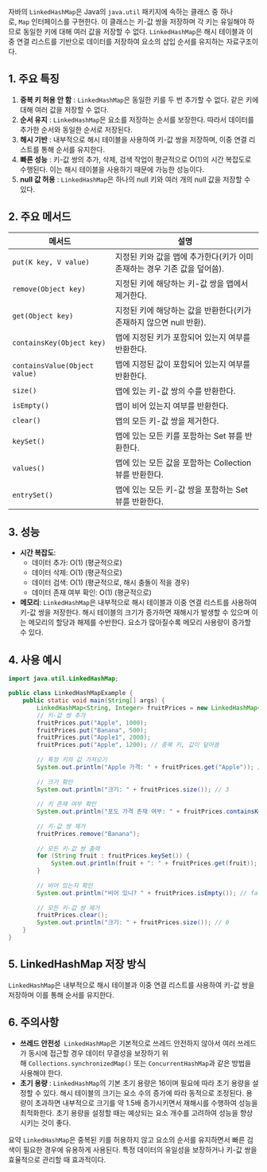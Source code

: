자바의 `LinkedHashMap`은 Java의 `java.util` 패키지에 속하는 클래스 중 하나로, `Map` 인터페이스를 구현한다. 이 클래스는 키-값 쌍을 저장하며 각 키는 유일해야 하므로 동일한 키에 대해 여러 값을 저장할 수 없다. `LinkedHashMap`은 해시 테이블과 이중 연결 리스트를 기반으로 데이터를 저장하여 요소의 삽입 순서를 유지하는 자료구조이다.

## 1. 주요 특징
1. **중복 키 허용 안 함** : `LinkedHashMap`은 동일한 키를 두 번 추가할 수 없다. 같은 키에 대해 여러 값을 저장할 수 없다.
2. **순서 유지** : `LinkedHashMap`은 요소를 저장하는 순서를 보장한다. 따라서 데이터를 추가한 순서와 동일한 순서로 저장된다.
3. **해시 기반** : 내부적으로 해시 테이블을 사용하여 키-값 쌍을 저장하며, 이중 연결 리스트를 통해 순서를 유지한다.
4. **빠른 성능** : 키-값 쌍의 추가, 삭제, 검색 작업이 평균적으로 O(1)의 시간 복잡도로 수행된다. 이는 해시 테이블을 사용하기 때문에 가능한 성능이다.
5. **null 값 허용** : `LinkedHashMap`은 하나의 null 키와 여러 개의 null 값을 저장할 수 있다.

## 2. 주요 메서드

|메서드|설명|
|---|---|
|`put(K key, V value)`|지정된 키와 값을 맵에 추가한다(키가 이미 존재하는 경우 기존 값을 덮어씀).|
|`remove(Object key)`|지정된 키에 해당하는 키-값 쌍을 맵에서 제거한다.|
|`get(Object key)`|지정된 키에 해당하는 값을 반환한다(키가 존재하지 않으면 null 반환).|
|`containsKey(Object key)`|맵에 지정된 키가 포함되어 있는지 여부를 반환한다.|
|`containsValue(Object value)`|맵에 지정된 값이 포함되어 있는지 여부를 반환한다.|
|`size()`|맵에 있는 키-값 쌍의 수를 반환한다.|
|`isEmpty()`|맵이 비어 있는지 여부를 반환한다.|
|`clear()`|맵의 모든 키-값 쌍을 제거한다.|
|`keySet()`|맵에 있는 모든 키를 포함하는 Set 뷰를 반환한다.|
|`values()`|맵에 있는 모든 값을 포함하는 Collection 뷰를 반환한다.|
|`entrySet()`|맵에 있는 모든 키-값 쌍을 포함하는 Set 뷰를 반환한다.|

## 3. 성능

- **시간 복잡도**:
    - 데이터 추가: O(1) (평균적으로)
    - 데이터 삭제: O(1) (평균적으로)
    - 데이터 검색: O(1) (평균적으로, 해시 충돌이 적을 경우)
    - 데이터 존재 여부 확인: O(1) (평균적으로)
- **메모리**: `LinkedHashMap`은 내부적으로 해시 테이블과 이중 연결 리스트를 사용하여 키-값 쌍을 저장한다. 해시 테이블의 크기가 증가하면 재해시가 발생할 수 있으며 이는 메모리의 할당과 해제를 수반한다. 요소가 많아질수록 메모리 사용량이 증가할 수 있다.
    

## 4. 사용 예시
``` java 
import java.util.LinkedHashMap;

public class LinkedHashMapExample {
    public static void main(String[] args) {
        LinkedHashMap<String, Integer> fruitPrices = new LinkedHashMap<>();
        // 키-값 쌍 추가
        fruitPrices.put("Apple", 1000);
        fruitPrices.put("Banana", 500);
        fruitPrices.put("Apple1", 2000);
        fruitPrices.put("Apple", 1200); // 중복 키, 값이 덮어씀
        
        // 특정 키의 값 가져오기
        System.out.println("Apple 가격: " + fruitPrices.get("Apple")); // 1200
        
        // 크기 확인
        System.out.println("크기: " + fruitPrices.size()); // 3
        
        // 키 존재 여부 확인
        System.out.println("포도 가격 존재 여부: " + fruitPrices.containsKey("Grape")); // false
        
        // 키-값 쌍 제거
        fruitPrices.remove("Banana");
        
        // 모든 키-값 쌍 출력
        for (String fruit : fruitPrices.keySet()) {
            System.out.println(fruit + ": " + fruitPrices.get(fruit));
        }
        
        // 비어 있는지 확인
        System.out.println("비어 있니? " + fruitPrices.isEmpty()); // false
        
        // 모든 키-값 쌍 제거
        fruitPrices.clear();
        System.out.println("크기: " + fruitPrices.size()); // 0
    }
}
```
## 5. LinkedHashMap 저장 방식
`LinkedHashMap`은 내부적으로 해시 테이블과 이중 연결 리스트를 사용하여 키-값 쌍을 저장하며 이를 통해 순서를 유지한다.

## 6. 주의사항
- **쓰레드 안전성**  `LinkedHashMap`은 기본적으로 쓰레드 안전하지 않아서 여러 쓰레드가 동시에 접근할 경우 데이터 무결성을 보장하기 위해 `Collections.synchronizedMap()` 또는 `ConcurrentHashMap`과 같은 방법을 사용해야 한다.
- **초기 용량** : `LinkedHashMap`의 기본 초기 용량은 16이며 필요에 따라 초기 용량을 설정할 수 있다. 해시 테이블의 크기는 요소 수의 증가에 따라 동적으로 조정된다. 용량이 초과하면 내부적으로 크기를 약 1.5배 증가시키면서 재해시를 수행하여 성능을 최적화한다. 초기 용량을 설정할 때는 예상되는 요소 개수를 고려하여 성능을 향상시키는 것이 좋다.

요약
`LinkedHashMap`은 중복된 키를 허용하지 않고 요소의 순서를 유지하면서 빠른 검색이 필요한 경우에 유용하게 사용된다. 특정 데이터의 유일성을 보장하거나 키-값 쌍을 효율적으로 관리할 때 효과적이다.
